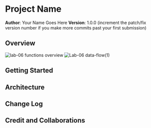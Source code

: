 # Project Name

**Author**: Your Name Goes Here
**Version**: 1.0.0 (increment the patch/fix version number if you make more commits past your first submission)

## Overview
<!-- Provide a high level overview of what this application is and why you are building it, beyond the fact that it's an assignment for this class. (i.e. What's your problem domain?) -->  
![lab-06 functions overview](https://github.com/Makster04/City-Explorer/assets/86382359/e3302eae-b6a7-49de-afbf-3246e089652f)
![Lab-06 data-flow(1)](https://github.com/Makster04/City-Explorer/assets/86382359/ac024990-cb7e-4a7d-b55d-80f9c8f20881)


## Getting Started
<!-- What are the steps that a user must take in order to build this app on their own machine and get it running? -->

## Architecture
<!-- Provide a detailed description of the application design. What technologies (languages, libraries, etc) you're using, and any other relevant design information. -->

## Change Log
<!-- Use this area to document the iterative changes made to your application as each feature is successfully implemented. Use time stamps. Here's an example:

01-01-2001 4:59pm - Application now has a fully-functional express server, with a GET route for the location resource. -->

## Credit and Collaborations
<!-- Give credit (and a link) to other people or resources that helped you build this application. -->

